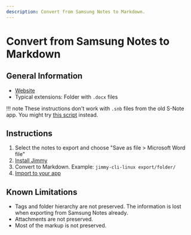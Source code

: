 ```yaml
---
description: Convert from Samsung Notes to Markdown.
---
```


# Convert from Samsung Notes to Markdown

## General Information

- [Website](https://www.samsung.com/uk/apps/samsung-notes/)
- Typical extensions: Folder with `.docx` files

!!! note
    These instructions don't work with `.snb` files from the old S-Note app. You might try [this script](https://github.com/LucasMatuszewski/snb2md-recursive) instead.

## Instructions

1. Select the notes to export and choose "Save as file > Microsoft Word file"
2. [Install Jimmy](../index.md#installation)
3. Convert to Markdown. Example: `jimmy-cli-linux export/folder/`
4. [Import to your app](../import_instructions.md)

## Known Limitations

- Tags and folder hierarchy are not preserved. The information is lost when exporting from Samsung Notes already.
- Attachments are not preserved.
- Most of the markup is not preserved.
